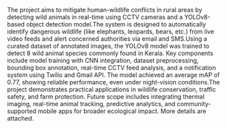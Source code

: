 The project aims to mitigate human-wildlife conflicts in rural areas by detecting wild animals in real-time using CCTV cameras and a YOLOv8-based object detection model.The system is designed to automatically identify dangerous wildlife (like elephants, leopards, bears, etc.) from live video feeds and alert concerned authorities via email and SMS.Using a curated dataset of annotated images, the YOLOv8 model was trained to detect 8 wild animal species commonly found in Kerala. Key components include model training with CNN integration, dataset preprocessing, bounding box annotation, real-time CCTV feed analysis, and a notification system using Twilio and Gmail API. The model achieved an average mAP of 0.77, showing reliable performance, even under night-vision conditions.The project demonstrates practical applications in wildlife conservation, traffic safety, and farm protection. Future scope includes integrating thermal imaging, real-time animal tracking, predictive analytics, and community-supported mobile apps for broader ecological impact. More details are attached.
